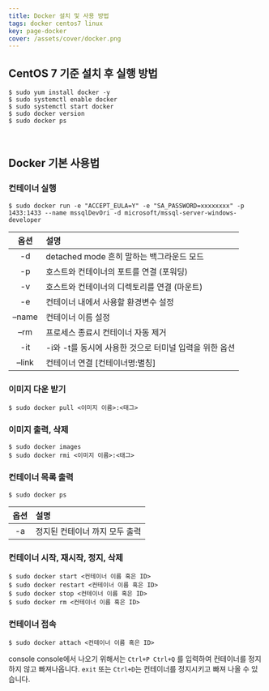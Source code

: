 ```yaml
---
title: Docker 설치 및 사용 방법
tags: docker centos7 linux
key: page-docker
cover: /assets/cover/docker.png
---
```


## CentOS 7 기준 설치 후 실행 방법
```console
$ sudo yum install docker -y
$ sudo systemctl enable docker
$ sudo systemctl start docker
$ sudo docker version
$ sudo docker ps
```

<br>

## Docker 기본 사용법

### 컨테이너 실행

``` console
$ sudo docker run -e "ACCEPT_EULA=Y" -e "SA_PASSWORD=xxxxxxxx" -p 1433:1433 --name mssqlDevOri -d microsoft/mssql-server-windows-developer
```

|옵션|설명|
|:--:|:--|
|-d|detached mode 흔히 말하는 백그라운드 모드|
|-p|호스트와 컨테이너의 포트를 연결 (포워딩)|
|-v|호스트와 컨테이너의 디렉토리를 연결 (마운트)|
|-e|컨테이너 내에서 사용할 환경변수 설정|
|–name|컨테이너 이름 설정|
|–rm|프로세스 종료시 컨테이너 자동 제거|
|-it|-i와 -t를 동시에 사용한 것으로 터미널 입력을 위한 옵션|
|–link|컨테이너 연결 [컨테이너명:별칭]|

### 이미지 다운 받기

```console
$ sudo docker pull <이미지 이름>:<태그>
```

### 이미지 출력, 삭제

```console
$ sudo docker images
$ sudo docker rmi <이미지 이름>:<태그>
```

### 컨테이너 목록 출력

```console
$ sudo docker ps
```

|옵션|설명|
|:--:|:--|
|-a|정지된 컨테이너 까지 모두 출력|

### 컨테이너 시작, 재시작, 정지, 삭제

```console
$ sudo docker start <컨테이너 이름 혹은 ID>
$ sudo docker restart <컨테이너 이름 혹은 ID>
$ sudo docker stop <컨테이너 이름 혹은 ID>
$ sudo docker rm <컨테이너 이름 혹은 ID>
```

### 컨테이너 접속

```console
$ sudo docker attach <컨테이너 이름 혹은 ID>
```
console console에서 나오기 위해서는 ```Ctrl+P Ctrl+Q``` 를 입력하여 컨테이너를 정지 하지 않고 빠져나옵니다.
```exit``` 또는 ```Ctrl+D```는 컨테이너를 정지시키고 빠져 나올 수 있습니다.
